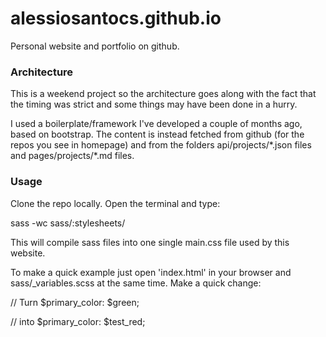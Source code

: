 # alessiosantocs.github.io
Personal website and portfolio on github.

### Architecture
This is a weekend project so the architecture goes along with the fact that the timing was strict and some things may have been done in a hurry.

I used a boilerplate/framework I've developed a couple of months ago, based on bootstrap. The content is instead fetched from github (for the repos you see in homepage) and from the folders api/projects/\*.json files and pages/projects/\*.md files.

### Usage
Clone the repo locally. Open the terminal and type:

  sass -wc sass/:stylesheets/

This will compile sass files into one single main.css file used by this website.

To make a quick example just open 'index.html' in your browser and sass/\_variables.scss at the same time.
Make a quick change:

  // Turn
  $primary_color: $green;

  // into
  $primary_color: $test_red;
